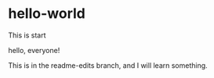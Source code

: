 # hello-world
This is start

hello, everyone!

This is in the readme-edits branch,
and I will learn something.
